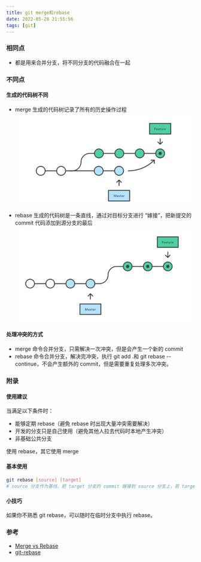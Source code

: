 ```yaml
---
title: git merge和rebase
date: 2022-05-28 21:55:56
tags: [git]
---
```


### 相同点

- 都是用来合并分支，将不同分支的代码融合在一起

### 不同点

#### 生成的代码树不同

- merge 生成的代码树记录了所有的历史操作过程
  ![merge 生成的代码树](/images/git/merge.png)

- rebase 生成的代码树是一条直线，通过对目标分支进行 “嫁接”，把新提交的 commit 代码添加到源分支的最后
  ![rebase 生成的代码树](/images/git/rebase.png)

#### 处理冲突的方式

- merge 命令合并分支，只需解决一次冲突，但是会产生一个新的 commit
- rebase 命令合并分支，解决完冲突，执行 git add .和 git rebase --continue，不会产生额外的 commit，但是需要重复处理多次冲突。

### 附录

#### 使用建议

当满足以下条件时：

- 能够定期 rebase（避免 rebase 时出现大量冲突需要解决）
- 开发的分支只是自己使用（避免其他人拉去代码时本地产生冲突）
- 非基础公共分支

使用 rebase，其它使用 merge

#### 基本使用

```bash
git rebase [source] [target]
# source 分支作为基线，把 target 分支的 commit 嫁接到 source 分支上，若 target 分支参数不存在则使用当前所在分支
```

#### 小技巧

如果你不熟悉 git rebase，可以随时在临时分支中执行 rebase。

### 参考

- [Merge vs Rebase](https://zhuanlan.zhihu.com/p/57872388)
- [git-rebase ](https://git-scm.com/docs/git-rebase/)
